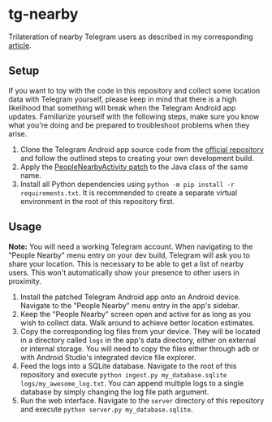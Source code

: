 # tg-nearby

Trilateration of nearby Telegram users as described in my corresponding [article](https://owlspace.xyz/cybersec/tg-nearby).

## Setup

If you want to toy with the code in this repository and collect some location data with Telegram yourself, please keep in mind that there is a high likelihood that something will break when the Telegram Android app updates. Familiarize yourself with the following steps, make sure you know what you're doing and be prepared to troubleshoot problems when they arise.

1. Clone the Telegram Android app source code from the [official repository](https://github.com/DrKLO/Telegram) and follow the outlined steps to creating your own development build.
2. Apply the [PeopleNearbyActivity patch](PeopleNearbyActivity.patch) to the Java class of the same name.
3. Install all Python dependencies using `python -m pip install -r requirements.txt`. It is recommended to create a separate virtual environment in the root of this repository first.

## Usage

**Note:** You will need a working Telegram account. When navigating to the "People Nearby" menu entry on your dev build, Telegram will ask you to share your location. This is necessary to be able to get a list of nearby users. This won't automatically show your presence to other users in proximity.

1. Install the patched Telegram Android app onto an Android device. Navigate to the "People Nearby" menu entry in the app's sidebar.
2. Keep the "People Nearby" screen open and active for as long as you wish to collect data. Walk around to achieve better location estimates.
3. Copy the corresponding log files from your device. They will be located in a directory called `logs` in the app's data directory, either on external or internal storage. You will need to copy the files either through adb or with Android Studio's integrated device file explorer.
4. Feed the logs into a SQLite database. Navigate to the root of this repository and execute `python ingest.py my_database.sqlite logs/my_awesome_log.txt`. You can append multiple logs to a single database by simply changing the log file path argument.
5. Run the web interface. Navigate to the `server` directory of this repository and execute `python server.py my_database.sqlite`.
